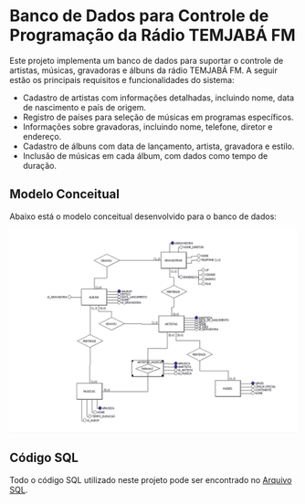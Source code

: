 # Banco de Dados para Controle de Programação da Rádio TEMJABÁ FM

Este projeto implementa um banco de dados para suportar o controle de artistas, músicas, gravadoras e álbuns da rádio TEMJABÁ FM. A seguir estão os principais requisitos e funcionalidades do sistema:

- Cadastro de artistas com informações detalhadas, incluindo nome, data de nascimento e país de origem.
- Registro de países para seleção de músicas em programas específicos.
- Informações sobre gravadoras, incluindo nome, telefone, diretor e endereço.
- Cadastro de álbuns com data de lançamento, artista, gravadora e estilo.
- Inclusão de músicas em cada álbum, com dados como tempo de duração.

## Modelo Conceitual

Abaixo está o modelo conceitual desenvolvido para o banco de dados:

![Modelo Conceitual](/imagem.png)

## Código SQL

Todo o código SQL utilizado neste projeto pode ser encontrado no [Arquivo SQL](/BDRadio.sql).

